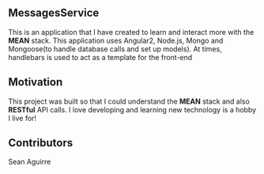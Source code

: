 ## MessagesService

This is an application that I have created to learn and interact more with the **MEAN** stack. This application uses Angular2, Node.js, Mongo and Mongoose(to handle database calls and set up models). At times, handlebars is used to act as a template for the front-end

## Motivation

This project was built so that I could understand the **MEAN** stack and also **RESTful** API calls. I love developing and learning new technology is a hobby I live for! 

## Contributors

Sean Aguirre